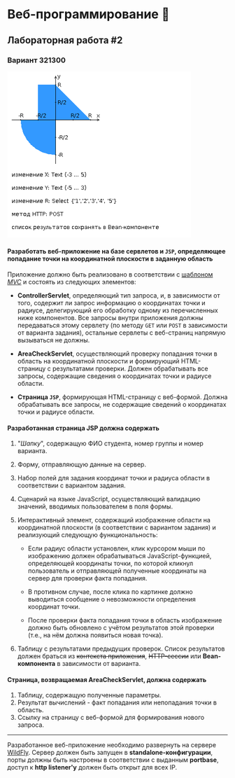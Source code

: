 # Веб-программирование 🍻

## Лабораторная работа #2

### Вариант 321300

![area](img/areas.png)

#### Разработать веб-приложение на базе сервлетов и `JSP`, определяющее попадание точки на координатной плоскости в заданную область

Приложение должно быть реализовано в соответствии с [шаблоном *MVC*](https://en.wikipedia.org/wiki/Model%E2%80%93view%E2%80%93controller) и состоять из следующих элементов:

- **ControllerServlet**, определяющий тип запроса, и, в зависимости от того, содержит ли запрос информацию о координатах точки и радиусе, делегирующий его обработку одному из перечисленных ниже компонентов. Все запросы внутри приложения должны передаваться этому сервлету (по методу `GET` или `POST` в зависимости от варианта задания), остальные сервлеты с веб-страниц напрямую вызываться не должны.

- **AreaCheckServlet**, осуществляющий проверку попадания точки в область на координатной плоскости и формирующий HTML-страницу с результатами проверки. Должен обрабатывать все запросы, содержащие сведения о координатах точки и радиусе области.

- **Страница `JSP`**, формирующая HTML-страницу с веб-формой. Должна обрабатывать все запросы, не содержащие сведений о координатах точки и радиусе области.

#### Разработанная страница JSP должна содержать

1. "*Шапку*", содержащую ФИО студента, номер группы и номер варианта.

2. Форму, отправляющую данные на сервер.

3. Набор полей для задания координат точки и радиуса области в соответствии с
вариантом задания.
4. Сценарий на языке JavaScript, осуществляющий валидацию значений, вводимых пользователем в поля формы.
5. Интерактивный элемент, содержащий изображение области на координатной плоскости (в соответствии с вариантом задания) и реализующий следующую функциональность:

   - Если радиус области установлен, клик курсором мыши по изображению должен обрабатываться JavaScript-функцией, определяющей координаты точки, по которой кликнул пользователь и отправляющей полученные координаты на сервер для проверки факта попадания.

   - В противном случае, после клика по картинке должно выводиться сообщение о невозможности определения координат точки.

   - После проверки факта попадания точки в область изображение должно быть обновлено с учётом результатов этой проверки (т.е., на нём должна появиться новая точка).

6. Таблицу с результатами предыдущих проверок. Список результатов должен браться из ~~контекста приложения~~, ~~HTTP-сессии~~ или **Bean-компонента** в зависимости от варианта.

#### Страница, возвращаемая AreaCheckServlet, должна содержать

1. Таблицу, содержащую полученные параметры.
2. Результат вычислений - факт попадания или непопадания точки в область.
3. Ссылку на страницу с веб-формой для формирования нового запроса.

---

Разработанное веб-приложение необходимо развернуть на сервере [WildFly](https://wildfly.org/). Сервер должен быть запущен в **standalone-конфигурации**, порты должны быть настроены в соответствии с выданным **portbase**, доступ к **http listener'у** должен быть открыт для всех IP.
